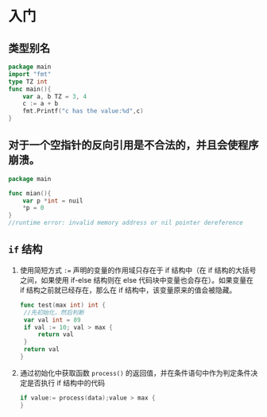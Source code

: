 # 入门

## 类型别名

```go
package main
import "fmt"
type TZ int
func main(){
	var a, b TZ = 3, 4
	c := a + b
	fmt.Printf("c has the value:%d",c)
}
```

## 对于一个空指针的反向引用是不合法的，并且会使程序崩溃。

```go
package main

func mian(){
	var p *int = nuil
    *p = 0
}
//runtime error: invalid memory address or nil pointer dereference
```

## `if`  结构

1. 使用简短方式 `:=` 声明的变量的作用域只存在于 if 结构中（在 if 结构的大括号之间，如果使用 if-else 结构则在 else 代码块中变量也会存在）。如果变量在 if 结构之前就已经存在，那么在 if 结构中，该变量原来的值会被隐藏。

   ```go
   func test(max int) int {
   	//先初始化，然后判断
   	var val int = 89
   	if val := 10; val > max {
   		return val
   	}
   	return val
   }
   ```

2. 通过初始化中获取函数 `process()` 的返回值，并在条件语句中作为判定条件决定是否执行 if 结构中的代码

   ```go
   if value:= process(data);value > max {
   }
   ```






